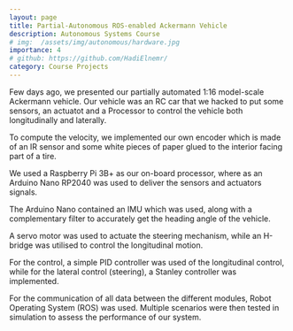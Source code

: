 ```yaml
---
layout: page
title: Partial-Autonomous ROS-enabled Ackermann Vehicle
description: Autonomous Systems Course
# img:  /assets/img/autonomous/hardware.jpg
importance: 4
# github: https://github.com/HadiElnemr/
category: Course Projects
---
```


Few days ago, we presented our partially automated 1:16 model-scale Ackermann vehicle. Our vehicle was an RC car that we hacked to put some sensors, an actuatot and a Processor to control the vehicle both longitudinally and laterally.

To compute the velocity, we implemented our own encoder which is made of an IR sensor and some white pieces of paper glued to the interior facing part of a tire.

We used a Raspberry Pi 3B+ as our on-board processor, where as an Arduino Nano RP2040 was used to deliver the sensors and actuators signals.

The Arduino Nano contained an IMU which was used, along with a complementary filter to accurately get the heading angle of the vehicle.

A servo motor was used to actuate the steering mechanism, while an H-bridge was utilised to control the longitudinal motion.

For the control, a simple PID controller was used of the longitudinal control, while for the lateral control (steering), a Stanley controller was implemented.

For the communication of all data between the different modules, Robot Operating System (ROS) was used. Multiple scenarios were then tested in simulation to assess the performance of our system.

<!-- <img class="img-fluid rounded z-depth-1" src="{{ '/assets/img/sensors_course/hardware.jpg' | relative_url }}" alt="" title="example image"/>
<div class="caption">
   Hardware Assembly
</div> -->

<!-- <img class="img-fluid rounded z-depth-1" src="{{ '/assets/img/sensors_course/team.jpg' | relative_url }}" alt="" title="example image"/>
<div class="caption">
   The Team: David Michael, Hadi Elnemr, Ahmed Fathy, Mohammed Ashraf, Ahmed Shaban. (Left to right)
</div> -->